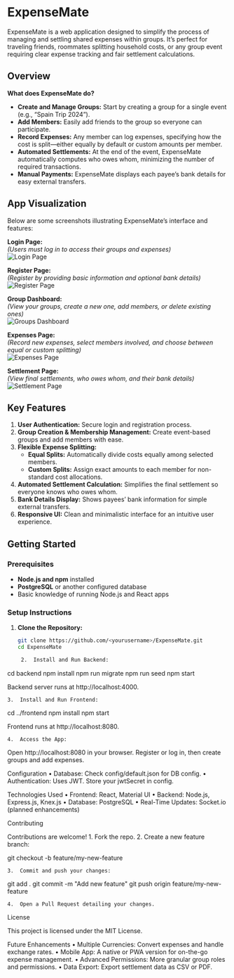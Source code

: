 # ExpenseMate

ExpenseMate is a web application designed to simplify the process of managing and settling shared expenses within groups. It’s perfect for traveling friends, roommates splitting household costs, or any group event requiring clear expense tracking and fair settlement calculations.

## Overview

**What does ExpenseMate do?**

- **Create and Manage Groups:** Start by creating a group for a single event (e.g., “Spain Trip 2024”).
- **Add Members:** Easily add friends to the group so everyone can participate.
- **Record Expenses:** Any member can log expenses, specifying how the cost is split—either equally by default or custom amounts per member.
- **Automated Settlements:** At the end of the event, ExpenseMate automatically computes who owes whom, minimizing the number of required transactions.
- **Manual Payments:** ExpenseMate displays each payee’s bank details for easy external transfers.

## App Visualization

Below are some screenshots illustrating ExpenseMate’s interface and features:

**Login Page:**  
*(Users must log in to access their groups and expenses)*  
![Login Page](docs/images/login.png)

**Register Page:**  
*(Register by providing basic information and optional bank details)*  
![Register Page](docs/images/register.png)

**Group Dashboard:**  
*(View your groups, create a new one, add members, or delete existing ones)*  
![Groups Dashboard](docs/images/groups.png)

**Expenses Page:**  
*(Record new expenses, select members involved, and choose between equal or custom splitting)*  
![Expenses Page](docs/images/expenses.png)

**Settlement Page:**  
*(View final settlements, who owes whom, and their bank details)*  
![Settlement Page](docs/images/settlement.png)

## Key Features

1. **User Authentication:** Secure login and registration process.
2. **Group Creation & Membership Management:** Create event-based groups and add members with ease.
3. **Flexible Expense Splitting:**  
   - **Equal Splits:** Automatically divide costs equally among selected members.  
   - **Custom Splits:** Assign exact amounts to each member for non-standard cost allocations.
4. **Automated Settlement Calculation:** Simplifies the final settlement so everyone knows who owes whom.
5. **Bank Details Display:** Shows payees’ bank information for simple external transfers.
6. **Responsive UI:** Clean and minimalistic interface for an intuitive user experience.

## Getting Started

### Prerequisites

- **Node.js and npm** installed
- **PostgreSQL** or another configured database
- Basic knowledge of running Node.js and React apps

### Setup Instructions

1. **Clone the Repository:**
   ```bash
   git clone https://github.com/<yourusername>/ExpenseMate.git
   cd ExpenseMate

	2.	Install and Run Backend:

cd backend
npm install
npm run migrate
npm run seed
npm start

Backend server runs at http://localhost:4000.

	3.	Install and Run Frontend:

cd ../frontend
npm install
npm start

Frontend runs at http://localhost:8080.

	4.	Access the App:
Open http://localhost:8080 in your browser. Register or log in, then create groups and add expenses.

Configuration
	•	Database: Check config/default.json for DB config.
	•	Authentication: Uses JWT. Store your jwtSecret in config.

Technologies Used
	•	Frontend: React, Material UI
	•	Backend: Node.js, Express.js, Knex.js
	•	Database: PostgreSQL
	•	Real-Time Updates: Socket.io (planned enhancements)

Contributing

Contributions are welcome!
	1.	Fork the repo.
	2.	Create a new feature branch:

git checkout -b feature/my-new-feature


	3.	Commit and push your changes:

git add .
git commit -m "Add new feature"
git push origin feature/my-new-feature


	4.	Open a Pull Request detailing your changes.

License

This project is licensed under the MIT License.

Future Enhancements
	•	Multiple Currencies: Convert expenses and handle exchange rates.
	•	Mobile App: A native or PWA version for on-the-go expense management.
	•	Advanced Permissions: More granular group roles and permissions.
	•	Data Export: Export settlement data as CSV or PDF.



